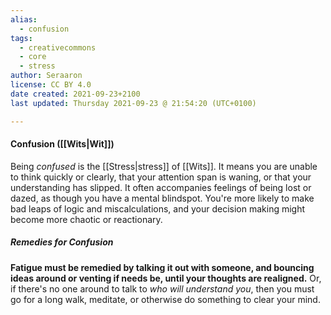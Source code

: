 ```yaml
---
alias:
  - confusion
tags:
  - creativecommons
  - core
  - stress
author: Seraaron
license: CC BY 4.0
date created: 2021-09-23+2100
last updated: Thursday 2021-09-23 @ 21:54:20 (UTC+0100)

---
```


#### Confusion ([[Wits|Wit]])

Being _confused_ is the [[Stress|stress]] of [[Wits]]. It means you are unable to think quickly or clearly, that your attention span is waning, or that your understanding has slipped. It often accompanies feelings of being lost or dazed, as though you have a mental blindspot. You're more likely to make bad leaps of logic and miscalculations, and your decision making might become more chaotic or reactionary.

##### Remedies for Confusion

**Fatigue must be remedied by talking it out with someone, and bouncing ideas around or venting if needs be, until your thoughts are realigned.** Or, if there's no one around to talk to _who will understand you_, then you must go for a long walk, meditate, or otherwise do something to clear your mind.
